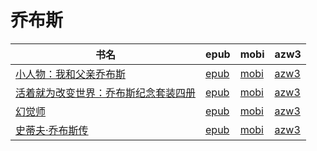 # 乔布斯

| 书名 | epub | mobi | azw3 |
| --- | --- | --- | --- |
| [小人物：我和父亲乔布斯](http://ct.dalanmei.com/f/31084289-572116513-cfef2b) | [epub](http://ct.dalanmei.com/f/31084289-572116513-cfef2b) | [mobi](http://ct.dalanmei.com/f/31084289-571668612-507547) | [azw3](http://ct.dalanmei.com/f/31084289-572176174-8ee648) |
| [活着就为改变世界：乔布斯纪念套装四册](None) | [epub](None) | [mobi](None) | [azw3](None) |
| [幻觉师](http://ct.dalanmei.com/f/31084289-571787673-a697a9) | [epub](http://ct.dalanmei.com/f/31084289-571787673-a697a9) | [mobi](http://ct.dalanmei.com/f/31084289-571454446-f0e667) | [azw3](http://ct.dalanmei.com/f/31084289-571888107-079a03) |
| [史蒂夫·乔布斯传](http://ct.dalanmei.com/f/31084289-571791448-9f529f) | [epub](http://ct.dalanmei.com/f/31084289-571791448-9f529f) | [mobi](http://ct.dalanmei.com/f/31084289-571458419-1821ee) | [azw3](http://ct.dalanmei.com/f/31084289-571900324-bf0901) |
